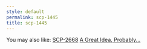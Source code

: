 ```yaml
---
style: default
permalink: scp-1445
title: scp-1445
---
```

You may also like:
[SCP-2668](http://scp-wiki.net/scp-2668)
[A Great Idea, Probably...](http://scp-wiki.net/scp-cliche-generator)